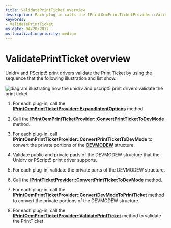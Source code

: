 ```yaml
---
title: ValidatePrintTicket overview
description: Each plug-in calls the IPrintOemPrintTicketProvider::ValidatePrintTicket method to validate the PrintTicket.
keywords:
- ValidatePrintTicket
ms.date: 04/20/2017
ms.localizationpriority: medium
---
```


# ValidatePrintTicket overview


Unidrv and PScript5 print drivers validate the Print Ticket by using the sequence that the following illustration and list show.

![diagram illustrating how the unidrv and pscript5 print drivers validate the print ticket](images/ptpcvalpt-uml.gif)

1.  For each plug-in, call the [**IPrintOemPrintTicketProvider::ExpandIntentOptions**](/windows-hardware/drivers/ddi/prcomoem/nf-prcomoem-iprintoemprintticketprovider-expandintentoptions) method.

2.  Call the [**IPrintOemPrintTicketProvider::ConvertPrintTicketToDevMode**](/windows-hardware/drivers/ddi/prcomoem/nf-prcomoem-iprintoemprintticketprovider-convertprinttickettodevmode) method.

3.  For each plug-in, call **IPrintOemPrintTicketProvider::ConvertPrintTicketToDevMode** to convert the private portions of the [**DEVMODEW**](/windows/win32/api/wingdi/ns-wingdi-devmodew) structure.

4.  Validate public and private parts of the DEVMODEW structure that the Unidrv or PScript5 print driver supports.

5.  For each plug-in, validate the private parts of the DEVMODEW structure.

6.  Call the [**IPrintTicketProvider::ConvertPrintTicketToDevMode**](/previous-versions/windows/hardware/drivers/ff554363(v=vs.85)) method.

7.  For each plug-in, call the [**IPrintOemPrintTicketProvider::ConvertDevModeToPrintTicket**](/previous-versions/windows/hardware/drivers/ff553161(v=vs.85)) method to convert the private portions of the DEVMODEW structure.

8.  For each plug-in, call the [**IPrintOemPrintTicketProvider::ValidatePrintTicket**](/previous-versions/windows/hardware/drivers/ff553184(v=vs.85)) method to validate the PrintTicket.

 

